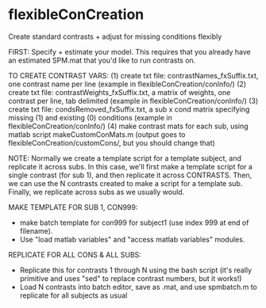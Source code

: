 # flexibleConCreation
Create standard contrasts + adjust for missing conditions flexibly

FIRST:
Specify + estimate your model. 
This requires that you already have an estimated SPM.mat that you'd like to run contrasts on.

TO CREATE CONTRAST VARS:
(1) create txt file: contrastNames_fxSuffix.txt, one contrast name per line (example in flexibleConCreation/conInfo/)
(2) create txt file: contrastWeights_fxSuffix.txt, a matrix of weights, one contrast per line, tab delimited (example in flexibleConCreation/conInfo/)
(3) create txt file: condsRemoved_fxSuffix.txt, a sub x cond matrix specifying missing (1) and existing (0) conditions (example in flexibleConCreation/conInfo/)
(4) make contrast mats for each sub, using matlab script makeCustomConMats.m (output goes to flexibleConCreation/customCons/, but you should change that)

NOTE:
Normally we create a template script for a template subject, and replicate it across subs.
In this case, we'll first make a template script for a single contrast (for sub 1), and then replicate it across CONTRASTS.
Then, we can use the N contrasts created to make a script for a template sub.
Finally, we replicate across subs as we usually would.

MAKE TEMPLATE FOR SUB 1, CON999:
- make batch template for con999 for subject1 (use index 999 at end of filename). 
- Use "load matlab variables" and "access matlab variables" modules.

REPLICATE FOR ALL CONS & ALL SUBS:
- Replicate this for contrasts 1 through N using the bash script (it's really primitive and uses "sed" to replace contrast numbers, but it works!)
- Load N contrasts into batch editor, save as .mat, and use spmbatch.m to replicate for all subjects as usual